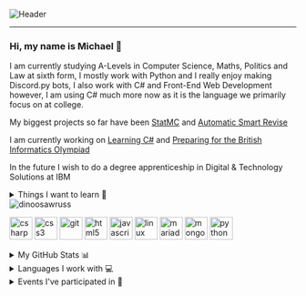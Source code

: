 ![Header](https://i.imgur.com/iMep4aP.png)

---
### Hi, my name is Michael 👋
I am currently studying A-Levels in Computer Science, Maths, Politics and Law at sixth form,
I mostly work with Python and I really enjoy making Discord.py bots, I also work with C# and Front-End Web Development however, I am using C# much more now as it is the language we primarily focus on at college.

My biggest projects so far have been [StatMC](https://github.com/Dinoosawruss/StatMC) and [Automatic Smart Revise](https://github.com/Dinoosawruss/Automatic-Smart-Revise)

I am currently working on [Learning C#](https://github.com/Dinoosawruss/Learning-CSharp) and [Preparing for the British Informatics Olympiad](https://github.com/Dinoosawruss/BIO-Practice)

In the future I wish to do a degree apprenticeship in Digital & Technology Solutions at IBM

<details>
  <summary>Things I want to learn 🏫</summary>
  I always try and learn new things whether it be languages, technologies or libraries <br>
  - [ ] GoLang <br>
  - [ ] Java <br>
  - [ ] Raspberry Pi Clusters <br>
  - [ ] Kubernetes <br>
  - [ ] More about cloud computing
</details>

<img src="https://komarev.com/ghpvc/?username=dinoosawruss" alt="dinoosawruss" /> 
<p align="left"><img src="https://devicons.github.io/devicon/devicon.git/icons/csharp/csharp-original.svg" alt="csharp" width="40" height="40"/> <img src="https://devicons.github.io/devicon/devicon.git/icons/css3/css3-original-wordmark.svg" alt="css3" width="40" height="40"/> <img src="https://www.vectorlogo.zone/logos/git-scm/git-scm-icon.svg" alt="git" width="40" height="40"/> <img src="https://devicons.github.io/devicon/devicon.git/icons/html5/html5-original-wordmark.svg" alt="html5" width="40" height="40"/> <img src="https://devicons.github.io/devicon/devicon.git/icons/javascript/javascript-original.svg" alt="javascript" width="40" height="40"/> <img src="https://devicons.github.io/devicon/devicon.git/icons/linux/linux-original.svg" alt="linux" width="40" height="40"/> <img src="https://www.vectorlogo.zone/logos/mariadb/mariadb-icon.svg" alt="mariadb" width="40" height="40"/> <img src="https://devicons.github.io/devicon/devicon.git/icons/mongodb/mongodb-original-wordmark.svg" alt="mongodb" width="40" height="40"/> <img src="https://devicons.github.io/devicon/devicon.git/icons/python/python-original.svg" alt="python" width="40" height="40"/></p>

<details>
  <summary>My GitHub Stats 📊</summary>
  <img src="https://github-readme-stats.vercel.app/api?username=Dinoosawruss&count_private=true&show_icons=true"/>
</details>

<details>
  <summary>Languages I work with 💻</summary>
  <img src="https://github-readme-stats.vercel.app/api/top-langs/?username=Dinoosawruss&layout=compact"/>
</details>

<details>
  <summary>Events I've participated in 📅</summary>
  Hacktoberfest 2018 <br>
  Hacktoberfest 2019 <br>
  Hacktoberfest 2020 <br>
  Advent of Code 2020
</details>

